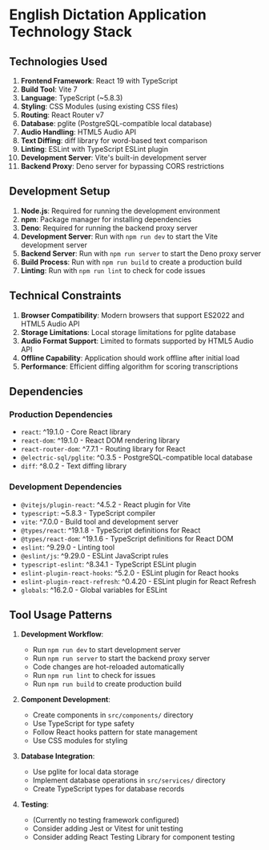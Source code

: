 # English Dictation Application Technology Stack

## Technologies Used
1. **Frontend Framework**: React 19 with TypeScript
2. **Build Tool**: Vite 7
3. **Language**: TypeScript (~5.8.3)
4. **Styling**: CSS Modules (using existing CSS files)
5. **Routing**: React Router v7
6. **Database**: pglite (PostgreSQL-compatible local database)
7. **Audio Handling**: HTML5 Audio API
8. **Text Diffing**: diff library for word-based text comparison
9. **Linting**: ESLint with TypeScript ESLint plugin
10. **Development Server**: Vite's built-in development server
11. **Backend Proxy**: Deno server for bypassing CORS restrictions

## Development Setup
1. **Node.js**: Required for running the development environment
2. **npm**: Package manager for installing dependencies
3. **Deno**: Required for running the backend proxy server
4. **Development Server**: Run with `npm run dev` to start the Vite development server
5. **Backend Server**: Run with `npm run server` to start the Deno proxy server
6. **Build Process**: Run with `npm run build` to create a production build
7. **Linting**: Run with `npm run lint` to check for code issues

## Technical Constraints
1. **Browser Compatibility**: Modern browsers that support ES2022 and HTML5 Audio API
2. **Storage Limitations**: Local storage limitations for pglite database
3. **Audio Format Support**: Limited to formats supported by HTML5 Audio API
4. **Offline Capability**: Application should work offline after initial load
5. **Performance**: Efficient diffing algorithm for scoring transcriptions

## Dependencies
### Production Dependencies
- `react`: ^19.1.0 - Core React library
- `react-dom`: ^19.1.0 - React DOM rendering library
- `react-router-dom`: ^7.7.1 - Routing library for React
- `@electric-sql/pglite`: ^0.3.5 - PostgreSQL-compatible local database
- `diff`: ^8.0.2 - Text diffing library

### Development Dependencies
- `@vitejs/plugin-react`: ^4.5.2 - React plugin for Vite
- `typescript`: ~5.8.3 - TypeScript compiler
- `vite`: ^7.0.0 - Build tool and development server
- `@types/react`: ^19.1.8 - TypeScript definitions for React
- `@types/react-dom`: ^19.1.6 - TypeScript definitions for React DOM
- `eslint`: ^9.29.0 - Linting tool
- `@eslint/js`: ^9.29.0 - ESLint JavaScript rules
- `typescript-eslint`: ^8.34.1 - TypeScript ESLint plugin
- `eslint-plugin-react-hooks`: ^5.2.0 - ESLint plugin for React hooks
- `eslint-plugin-react-refresh`: ^0.4.20 - ESLint plugin for React Refresh
- `globals`: ^16.2.0 - Global variables for ESLint

## Tool Usage Patterns
1. **Development Workflow**: 
   - Run `npm run dev` to start development server
   - Run `npm run server` to start the backend proxy server
   - Code changes are hot-reloaded automatically
   - Run `npm run lint` to check for issues
   - Run `npm run build` to create production build

2. **Component Development**:
   - Create components in `src/components/` directory
   - Use TypeScript for type safety
   - Follow React hooks pattern for state management
   - Use CSS modules for styling

3. **Database Integration**:
   - Use pglite for local data storage
   - Implement database operations in `src/services/` directory
   - Create TypeScript types for database records

4. **Testing**:
   - (Currently no testing framework configured)
   - Consider adding Jest or Vitest for unit testing
   - Consider adding React Testing Library for component testing
